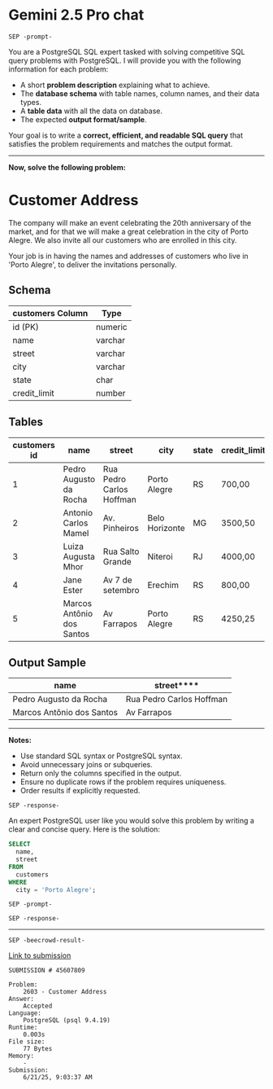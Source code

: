 # Gemini 2.5 Pro chat

`SEP -prompt-`

You are a PostgreSQL SQL expert tasked with solving competitive SQL query problems with PostgreSQL. I will provide you with the following information for each problem:

* A short **problem description** explaining what to achieve.
* The **database schema** with table names, column names, and their data types.
* A **table data** with all the data on database.
* The expected **output format/sample**.

Your goal is to write a **correct, efficient, and readable SQL query** that satisfies the problem requirements and matches the output format.

---

**Now, solve the following problem:**

# Customer Address

The company will make an event celebrating the 20th anniversary of the market, and for that we will make a great celebration in the city of Porto Alegre. We also invite all our customers who are enrolled in this city.

Your job is in having the names and addresses of customers who live in 'Porto Alegre', to deliver the invitations personally.

## Schema

customers  **Column** | **Type**  
---|---  
id (PK) | numeric  
name | varchar  
street | varchar  
city | varchar  
state | char  
credit_limit | number  
  
## Tables

customers  **id** | **name** | **street** | **city** | **state** | **credit_limit**  
---|---|---|---|---|---  
1 | Pedro Augusto da Rocha | Rua Pedro Carlos Hoffman | Porto Alegre | RS | 700,00  
2 | Antonio Carlos Mamel | Av. Pinheiros | Belo Horizonte | MG | 3500,50  
3 | Luiza Augusta Mhor | Rua Salto Grande | Niteroi | RJ | 4000,00  
4 | Jane Ester | Av 7 de setembro | Erechim | RS | 800,00  
5 | Marcos Antônio dos Santos | Av Farrapos | Porto Alegre | RS | 4250,25  
  
## Output Sample

**name** |  **street******  
---|---  
Pedro Augusto da Rocha | Rua Pedro Carlos Hoffman  
Marcos Antônio dos Santos | Av Farrapos

---

**Notes:**

* Use standard SQL syntax or PostgreSQL syntax.
* Avoid unnecessary joins or subqueries.
* Return only the columns specified in the output.
* Ensure no duplicate rows if the problem requires uniqueness.
* Order results if explicitly requested.

`SEP -response-`

An expert PostgreSQL user like you would solve this problem by writing a clear and concise query. Here is the solution:

```sql
SELECT
  name,
  street
FROM
  customers
WHERE
  city = 'Porto Alegre';
```

`SEP -prompt-`



`SEP -response-`

---

`SEP -beecrowd-result-`

[Link to submission](https://judge.beecrowd.com/en/runs/code/45607809)

```
SUBMISSION # 45607809

Problem:
    2603 - Customer Address 
Answer:
    Accepted 
Language:
    PostgreSQL (psql 9.4.19) 
Runtime:
    0.003s 
File size:
    77 Bytes 
Memory:
    - 
Submission:
    6/21/25, 9:03:37 AM 
```